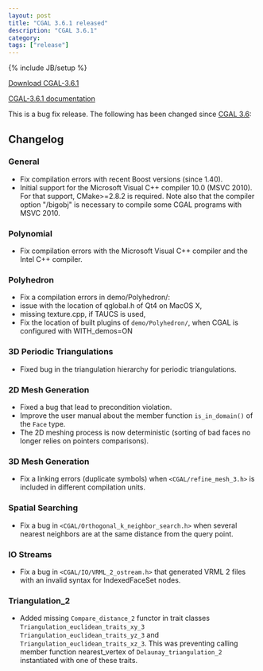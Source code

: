 ```yaml
---
layout: post
title: "CGAL 3.6.1 released"
description: "CGAL 3.6.1"
category:
tags: ["release"]
---
```

{% include JB/setup %}

<i class="bi bi-arrow-down-circle"></i>
<a href="https://github.com/CGAL/cgal/releases/tag/releases%2FCGAL-3.6.1">Download CGAL-3.6.1</a>

<i class="bi bi-book"></i>
<a href="https://doc.cgal.org/Manual/3.6.1/doc_html/cgal_manual/packages.html">CGAL-3.6.1 documentation</a>

<p>This is a bug fix release. The following has been changed since <a href="../../../../2010/03/22/cgal-36">CGAL 3.6</a>:</p>

<div class="product-detail-info" markdown="1">

## Changelog

### General

-   Fix compilation errors with recent Boost versions (since 1.40).
-   Initial support for the Microsoft Visual C++ compiler 10.0 (MSVC
    2010). For that support, CMake&gt;=2.8.2 is required. Note also that
    the compiler option "/bigobj" is necessary to compile some CGAL
    programs with MSVC 2010.

### Polynomial

-   Fix compilation errors with the Microsoft Visual C++ compiler and
    the Intel C++ compiler.

### Polyhedron

-   Fix a compilation errors in demo/Polyhedron/:
-   issue with the location of qglobal.h of Qt4 on MacOS X,
-   missing texture.cpp, if TAUCS is used,
-   Fix the location of built plugins of `demo/Polyhedron/`, when CGAL is
    configured with WITH_demos=ON

### 3D Periodic Triangulations

-   Fixed bug in the triangulation hierarchy for periodic
    triangulations.

### 2D Mesh Generation

-   Fixed a bug that lead to precondition violation.
-   Improve the user manual about the member function `is_in_domain()` of the `Face` type.
-   The 2D meshing process is now deterministic (sorting of bad faces no
    longer relies on pointers comparisons).

### 3D Mesh Generation

-   Fix a linking errors (duplicate symbols) when
    `<CGAL/refine_mesh_3.h>` is included in different compilation units.

### Spatial Searching

-   Fix a bug in `<CGAL/Orthogonal_k_neighbor_search.h>` when several
    nearest neighbors are at the same distance from the query point.

### IO Streams

-   Fix a bug in `<CGAL/IO/VRML_2_ostream.h>` that generated VRML 2
    files with an invalid syntax for IndexedFaceSet nodes.

### Triangulation_2

-   Added missing `Compare_distance_2` functor in trait classes
    `Triangulation_euclidean_traits_xy_3`
    `Triangulation_euclidean_traits_yz_3` and
    `Triangulation_euclidean_traits_xz_3`. This was preventing calling
    member function nearest_vertex of `Delaunay_triangulation_2`
    instantiated with one of these traits.
</div>

